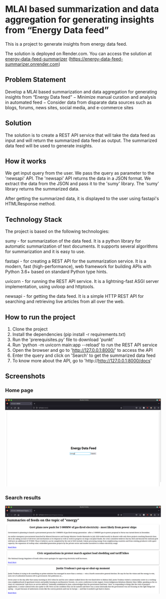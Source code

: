 # MLAI based summarization and data aggregation for generating insights from “Energy Data feed”
This is a project to generate insights from energy data feed.

The solution is deployed on Render.com. You can access the solution at [energy-data-feed-summarizer](https://energy-data-feed-summarizer.onrender.com) (https://energy-data-feed-summarizer.onrender.com)

## Problem Statement
Develop a MLAI based summarization and data aggregation for generating insights from “Energy Data feed”
− Minimize manual curation and analysis in automated feed
− Consider data from disparate data sources such as blogs, forums, news sites, social media, and e-commerce sites

## Solution
The solution is to create a REST API service that will take the data feed as input and will return the summarized data feed as output. The summarized data feed will be used to generate insights.

## How it works
We get input query from the user. We pass the query as parameter to the 'newsapi' API. The 'newsapi' API returns the data in a JSON format. We extract the data from the JSON and pass it to the 'sumy' library. The 'sumy' library returns the summarized data.

After getting the summarized data, it is displayed to the user using fastapi's HTMLResponse method.

## Technology Stack
The project is based on the following technologies:

sumy - for summarization of the data feed. It is a python library for automatic summarization of text documents. It supports several algorithms for summarization and it is easy to use.

fastapi - for creating a REST API for the summarization service. It is a modern, fast (high-performance), web framework for building APIs with Python 3.6+ based on standard Python type hints.

uvicorn - for running the REST API service. It is a lightning-fast ASGI server implementation, using uvloop and httptools.

newsapi - for getting the data feed. It is a simple HTTP REST API for searching and retrieving live articles from all over the web.

## How to run the project
1. Clone the project
2. Install the dependencies (pip install -r requirements.txt)
3. Run the 'prerequisites.py' file to download 'punkt'
4. Run 'python -m uvicorn main:app --reload' to run the REST API service
5. Open the browser and go to 'http://127.0.0.1:8000/' to access the API
6. Enter the query and click on 'Search' to get the summarized data feed
7. To know more about the API, go to 'http://http://127.0.0.1:8000/docs'

## Screenshots
### Home page
![Screenshot 1](/static/screenshot1.png)

### Search results
![Screenshot 2](/static/screenshot2.png)

